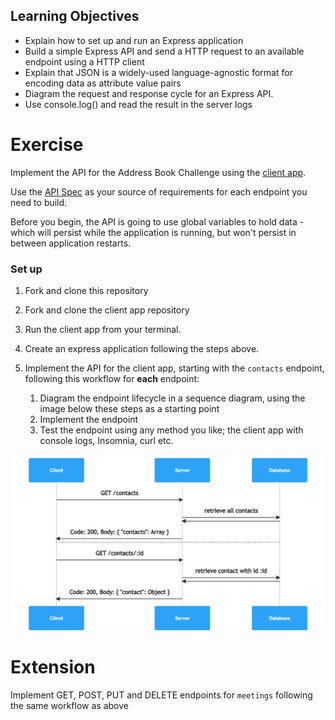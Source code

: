 ## Learning Objectives

- Explain how to set up and run an Express application
- Build a simple Express API and send a HTTP request to an available endpoint using a HTTP client
- Explain that JSON is a widely-used language-agnostic format for encoding data as attribute value pairs
- Diagram the request and response cycle for an Express API.
- Use console.log() and read the result in the server logs


# Exercise

Implement the API for the Address Book Challenge using the [client app](https://github.com/boolean-uk/api-sample-client).

Use the [API Spec](https://boolean-uk.github.io/api-express-address-book/) as your source of requirements for each endpoint you need to build.

Before you begin, the API is going to use global variables to hold data - which will persist while the application is running, but won't persist in between application restarts.


### Set up
1. Fork and clone this repository
2. Fork and clone the client app repository
3. Run the client app from your terminal.

4. Create an express application following the steps above.
5. Implement the API for the client app, starting with the `contacts` endpoint, following this workflow for **each** endpoint:
    1. Diagram the endpoint lifecycle in a sequence diagram, using the image below these steps as a starting point
    2. Implement the endpoint
    3. Test the endpoint using any method you like; the client app with console logs, Insomnia, curl etc.

![](./assets/API%20Address%20Book.png)

# Extension

Implement GET, POST, PUT and DELETE endpoints for `meetings` following the same workflow as above
